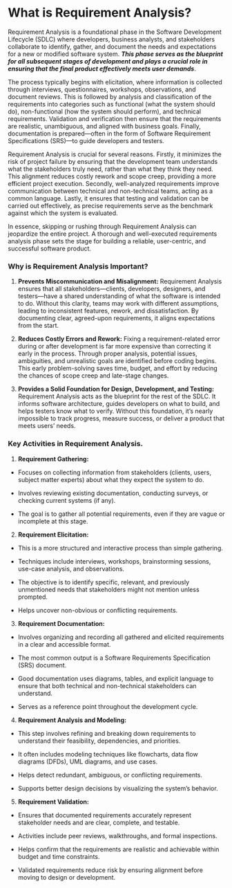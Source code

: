 # What is Requirement Analysis?

Requirement Analysis is a foundational phase in the Software Development Lifecycle (SDLC) where developers, business analysts, and stakeholders collaborate to identify, gather, and document the needs and expectations for a new or modified software system. _**This phase serves as the blueprint for all subsequent stages of development and plays a crucial role in ensuring that the final product effectively meets user demands**_.

The process typically begins with elicitation, where information is collected through interviews, questionnaires, workshops, observations, and document reviews. This is followed by analysis and classification of the requirements into categories such as functional (what the system should do), non-functional (how the system should perform), and technical requirements. Validation and verification then ensure that the requirements are realistic, unambiguous, and aligned with business goals. Finally, documentation is prepared—often in the form of Software Requirement Specifications (SRS)—to guide developers and testers.

Requirement Analysis is crucial for several reasons. Firstly, it minimizes the risk of project failure by ensuring that the development team understands what the stakeholders truly need, rather than what they think they need. This alignment reduces costly rework and scope creep, providing a more efficient project execution. Secondly, well-analyzed requirements improve communication between technical and non-technical teams, acting as a common language. Lastly, it ensures that testing and validation can be carried out effectively, as precise requirements serve as the benchmark against which the system is evaluated.

In essence, skipping or rushing through Requirement Analysis can jeopardize the entire project. A thorough and well-executed requirements analysis phase sets the stage for building a reliable, user-centric, and successful software product.


### Why is Requirement Analysis Important?

1. **Prevents Miscommunication and Misalignment:** Requirement Analysis ensures that all stakeholders—clients, developers, designers, and testers—have a shared understanding of what the software is intended to do. Without this clarity, teams may work with different assumptions, leading to inconsistent features, rework, and dissatisfaction. By documenting clear, agreed-upon requirements, it aligns expectations from the start.

2. **Reduces Costly Errors and Rework:** Fixing a requirement-related error during or after development is far more expensive than correcting it early in the process. Through proper analysis, potential issues, ambiguities, and unrealistic goals are identified before coding begins. This early problem-solving saves time, budget, and effort by reducing the chances of scope creep and late-stage changes.

3. **Provides a Solid Foundation for Design, Development, and Testing:** Requirement Analysis acts as the blueprint for the rest of the SDLC. It informs software architecture, guides developers on what to build, and helps testers know what to verify. Without this foundation, it’s nearly impossible to track progress, measure success, or deliver a product that meets users’ needs.


### Key Activities in Requirement Analysis.

1. **Requirement Gathering:**
   
- Focuses on collecting information from stakeholders (clients, users, subject matter experts) about what they expect the system to do.

- Involves reviewing existing documentation, conducting surveys, or checking current systems (if any).

- The goal is to gather all potential requirements, even if they are vague or incomplete at this stage.

2. **Requirement Elicitation:**
   
- This is a more structured and interactive process than simple gathering.

- Techniques include interviews, workshops, brainstorming sessions, use-case analysis, and observations.

- The objective is to identify specific, relevant, and previously unmentioned needs that stakeholders might not mention unless prompted.

- Helps uncover non-obvious or conflicting requirements.

3. **Requirement Documentation:**
   
- Involves organizing and recording all gathered and elicited requirements in a clear and accessible format.

- The most common output is a Software Requirements Specification (SRS) document.

- Good documentation uses diagrams, tables, and explicit language to ensure that both technical and non-technical stakeholders can understand.

- Serves as a reference point throughout the development cycle.

4. **Requirement Analysis and Modeling:**
   
- This step involves refining and breaking down requirements to understand their feasibility, dependencies, and priorities.

- It often includes modeling techniques like flowcharts, data flow diagrams (DFDs), UML diagrams, and use cases.

- Helps detect redundant, ambiguous, or conflicting requirements.

- Supports better design decisions by visualizing the system’s behavior.

5. **Requirement Validation:**
   
- Ensures that documented requirements accurately represent stakeholder needs and are clear, complete, and testable.

- Activities include peer reviews, walkthroughs, and formal inspections.

- Helps confirm that the requirements are realistic and achievable within budget and time constraints.

- Validated requirements reduce risk by ensuring alignment before moving to design or development.
